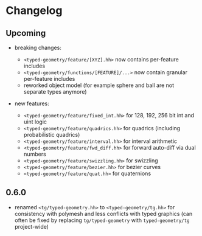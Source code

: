 # Changelog


## Upcoming

* breaking changes:

    * `<typed-geometry/feature/[XYZ].hh>` now contains per-feature includes
    * `<typed-geometry/functions/[FEATURE]/...>` now contain granular per-feature includes
    * reworked object model (for example sphere and ball are not separate types anymore)

* new features:

    * `<typed-geometry/feature/fixed_int.hh>` for 128, 192, 256 bit int and uint logic
    * `<typed-geometry/feature/quadrics.hh>` for quadrics (including probabilistic quadrics)
    * `<typed-geometry/feature/interval.hh>` for interval arithmetic
    * `<typed-geometry/feature/fwd_diff.hh>` for forward auto-diff via dual numbers
    * `<typed-geometry/feature/swizzling.hh>` for swizzling
    * `<typed-geometry/feature/bezier.hh>` for bezier curves
    * `<typed-geometry/feature/quat.hh>` for quaternions


## 0.6.0

* renamed `<tg/typed-geometry.hh>` to `<typed-geometry/tg.hh>` for consistency with polymesh and less conflicts with typed graphics (can often be fixed by replacing `tg/typed-geometry` with `typed-geometry/tg` project-wide)